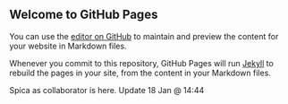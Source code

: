 ## Welcome to GitHub Pages

You can use the [editor on GitHub](https://github.com/homedecoridn/homedecoridn.github.io/edit/master/README.md) to maintain and preview the content for your website in Markdown files.

Whenever you commit to this repository, GitHub Pages will run [Jekyll](https://jekyllrb.com/) to rebuild the pages in your site, from the content in your Markdown files.

Spica as collaborator is here. Update 18 Jan @ 14:44 
